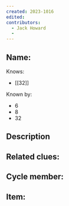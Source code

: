 ```yaml
---
created: 2023-1016
edited:
contributors:
  - Jack Howard
  - 
---
```


Name:
- 

Knows:
- [[32]]

Known by:
- 6
- 8
- 32

Description
- 

Related clues:
- 
Cycle member:
- 
Item:
- 




